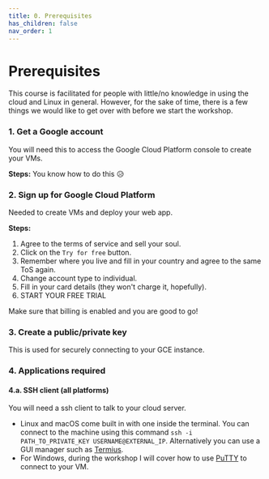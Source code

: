 ```yaml
---
title: 0. Prerequisites
has_children: false
nav_order: 1
---
```


# Prerequisites

This course is facilitated for people with little/no knowledge in using the cloud and Linux in general. However, for the sake of time, there is a few things we would like to get over with before we start the workshop.

### 1. Get a Google account

You will need this to access the Google Cloud Platform console to create your VMs.

**Steps:** You know how to do this :disappointed_relieved:

### 2. Sign up for Google Cloud Platform

Needed to create VMs and deploy your web app.

**Steps:**

1. Agree to the terms of service and sell your soul.
2. Click on the `Try for free` button.
3. Remember where you live and fill in your country and agree to the same ToS again.
4. Change account type to individual.
5. Fill in your card details (they won't charge it, hopefully).
6. START YOUR FREE TRIAL

Make sure that billing is enabled and you are good to go!

### 3. Create a public/private key

This is used for securely connecting to your GCE instance.

### 4. Applications required

#### 4.a. SSH client (all platforms)

You will need a ssh client to talk to your cloud server.

- Linux and macOS come built in with one inside the terminal. You can connect to the machine using this command `ssh -i PATH_TO_PRIVATE_KEY USERNAME@EXTERNAL_IP`. Alternatively you can use a GUI manager such as [Termius](https://termius.com/).
- For Windows, during the workshop I will cover how to use [PuTTY](https://www.putty.org/) to connect to your VM.
